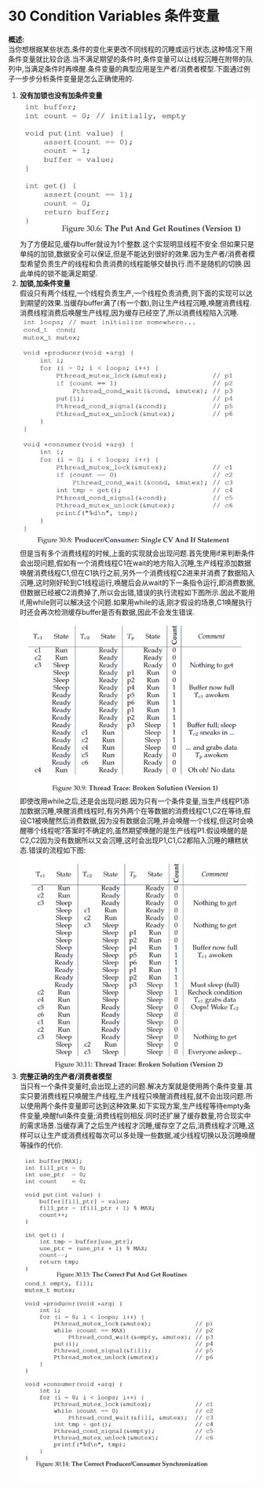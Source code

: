 30 Condition Variables 条件变量
===

**概述:**  
当你想根据某些状态,条件的变化来更改不同线程的沉睡或运行状态,这种情况下用条件变量就比较合适.当不满足期望的条件时,条件变量可以让线程沉睡在附带的队列中,当满足条件时再唤醒.条件变量的典型应用是生产者/消费者模型.下面通过例子一步步分析条件变量是怎么正确使用的.  

1.  **没有加锁也没有加条件变量**  
    ![](img/condition_variable_simple_1.png)  
    为了方便起见,缓存buffer就设为1个整数.这个实现明显线程不安全.但如果只是单纯的加锁,数据安全可以保证,但是不能达到很好的效果.因为生产者/消费者模型希望负责生产的线程和负责消费的线程能够交替执行.而不是随机的切换.因此单纯的锁不能满足期望.
2.  **加锁,加条件变量**  
    假设只有两个线程,一个线程负责生产,一个线程负责消费,则下面的实现可以达到期望的效果.当缓存buffer满了(有一个数),则让生产线程沉睡,唤醒消费线程.消费线程消费后唤醒生产线程,因为缓存已经空了,所以消费线程陷入沉睡.  
    ![](img/condition_variable_simple_2.png)  
    但是当有多个消费线程的时候,上面的实现就会出现问题.首先使用if来判断条件会出现问题,假如有一个消费线程C1在wait的地方陷入沉睡,生产线程添加数据唤醒消费线程C1,但在C1执行之前,另外一个消费线程C2进来并消费了数据陷入沉睡,这时刚好轮到C1线程运行,唤醒后会从wait的下一条指令运行,即消费数据,但数据已经被C2消费掉了,所以会出错,错误的执行流程如下图所示.因此不能用if,用while则可以解决这个问题.如果用while的话,刚才假设的场景,C1唤醒执行时还会再次检测缓存buffer是否有数据,因此不会发生错误.  
    ![](img/condition_variables_error_1.png)  
    即使改用while之后,还是会出现问题.因为只有一个条件变量,当生产线程P1添加数据沉睡,唤醒消费线程时,有另外两个在等数据的消费线程C1,C2在等待,假设C1被唤醒然后消费数据,因为没有数据会沉睡,并会唤醒一个线程,但这时会唤醒哪个线程呢?答案时不确定的,虽然期望唤醒的是生产线程P1.假设唤醒的是C2,C2因为没有数据所以又会沉睡,这时会出现P1,C1,C2都陷入沉睡的糟糕状态.错误的流程如下图:  
    ![](img/condition_variables_error_2.png)
3.  **完整正确的生产者/消费者模型**  
    当只有一个条件变量时,会出现上述的问题.解决方案就是使用两个条件变量.其实只要消费线程只唤醒生产线程,生产线程只唤醒消费线程,就不会出现问题.所以使用两个条件变量即可达到这种效果.如下实现方案,生产线程等待empty条件变量,唤醒full条件变量;消费线程则相反.同时还扩展了缓存数量,符合现实中的需求场景.当缓存满了之后生产线程才沉睡,缓存空了之后,消费线程才沉睡,这样可以让生产或消费线程每次可以多处理一些数据,减少线程切换以及沉睡唤醒等操作的代价.  
    ![](img/condition_variable_sample_3.png)